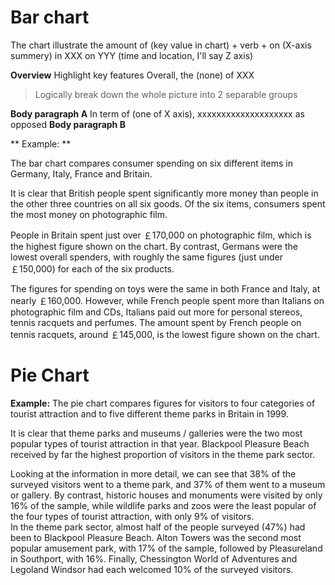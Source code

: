 # Bar chart
The chart illustrate the amount of (key value in chart) + verb + on (X-axis summery)
 in XXX on YYY (time and location, I'll say Z axis)

**Overview** Highlight key features
Overall, the (none) of XXX

> Logically break down the whole picture into 2 separable groups


**Body paragraph A**
In term of (one of X axis), xxxxxxxxxxxxxxxxxxxx as opposed 
**Body paragraph B**


** Example: **

The bar chart compares consumer spending on six different items in Germany, Italy, France and Britain.  

It is clear that British people spent significantly more money than people in the other three countries on all six goods. Of the six items, consumers spent the most money on photographic film.  

People in Britain spent just over ￡170,000 on photographic film, which is the highest figure shown on the chart. By contrast, Germans were the lowest overall spenders, with roughly the same figures (just under ￡150,000) for each of the six products.  

The figures for spending on toys were the same in both France and Italy, at nearly ￡160,000. However, while French people spent more than Italians on photographic film and CDs, Italians paid out more for personal stereos, tennis racquets and perfumes. The amount spent by French people on tennis racquets, around ￡145,000, is the lowest figure shown on the chart.

# Pie Chart


**Example:**
The pie chart compares figures for visitors to four categories of tourist attraction and to five different theme parks in Britain in 1999.  

It is clear that theme parks and museums / galleries were the two most popular types of tourist attraction in that year. Blackpool Pleasure Beach received by far the highest proportion of visitors in the theme park sector.  

Looking at the information in more detail, we can see that 38% of the surveyed visitors went to a theme park, and 37% of them went to a museum or gallery. By contrast, historic houses and monuments were visited by only 16% of the sample, while wildlife parks and zoos were the least popular of the four types of tourist attraction, with only 9% of visitors.  
In the theme park sector, almost half of the people surveyed (47%) had been to Blackpool Pleasure Beach. Alton Towers was the second most popular amusement park, with 17% of the sample, followed by Pleasureland in Southport, with 16%. Finally, Chessington World of Adventures and Legoland Windsor had each welcomed 10% of the surveyed visitors.


# 
<!--stackedit_data:
eyJoaXN0b3J5IjpbMTU2NzAxMjYyMV19
-->
